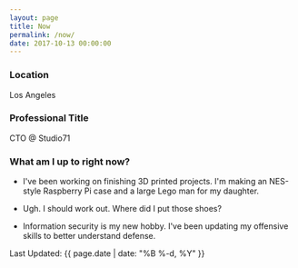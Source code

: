```yaml
---
layout: page
title: Now
permalink: /now/
date: 2017-10-13 00:00:00
---
```


### Location

Los Angeles

### Professional Title

CTO @ Studio71

### What am I up to right now?

* I've been working on finishing 3D printed projects. I'm making an NES-style Raspberry Pi case and a large Lego man for my daughter.

* Ugh. I should work out. Where did I put those shoes?

* Information security is my new hobby. I've been updating my offensive skills to better understand defense.

Last Updated: {{ page.date | date: "%B %-d, %Y" }}